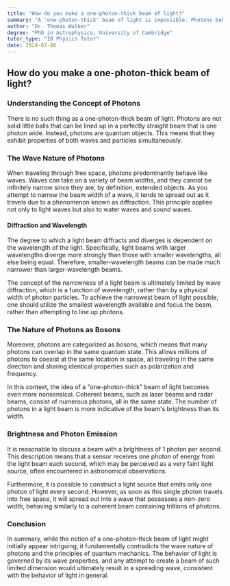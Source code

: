 ```yaml
---
title: "How do you make a one-photon-thick beam of light?"
summary: "A 'one-photon-thick' beam of light is impossible. Photons behave like waves and cannot be lined up like particles. Wave diffraction limits beam width, making smaller wavelengths narrower. Even a beam with 1 photon/second spreads out like a conventional light beam."
author: "Dr. Thomas Walker"
degree: "PhD in Astrophysics, University of Cambridge"
tutor_type: "IB Physics Tutor"
date: 2024-07-06
---
```


## How do you make a one-photon-thick beam of light?

### Understanding the Concept of Photons

There is no such thing as a one-photon-thick beam of light. Photons are not solid little balls that can be lined up in a perfectly straight beam that is one photon wide. Instead, photons are quantum objects. This means that they exhibit properties of both waves and particles simultaneously. 

### The Wave Nature of Photons

When traveling through free space, photons predominantly behave like waves. Waves can take on a variety of beam widths, and they cannot be infinitely narrow since they are, by definition, extended objects. As you attempt to narrow the beam width of a wave, it tends to spread out as it travels due to a phenomenon known as diffraction. This principle applies not only to light waves but also to water waves and sound waves.

#### Diffraction and Wavelength

The degree to which a light beam diffracts and diverges is dependent on the wavelength of the light. Specifically, light beams with larger wavelengths diverge more strongly than those with smaller wavelengths, all else being equal. Therefore, smaller-wavelength beams can be made much narrower than larger-wavelength beams. 

The concept of the narrowness of a light beam is ultimately limited by wave diffraction, which is a function of wavelength, rather than by a physical width of photon particles. To achieve the narrowest beam of light possible, one should utilize the smallest wavelength available and focus the beam, rather than attempting to line up photons.

### The Nature of Photons as Bosons

Moreover, photons are categorized as bosons, which means that many photons can overlap in the same quantum state. This allows millions of photons to coexist at the same location in space, all traveling in the same direction and sharing identical properties such as polarization and frequency. 

In this context, the idea of a "one-photon-thick" beam of light becomes even more nonsensical. Coherent beams, such as laser beams and radar beams, consist of numerous photons, all in the same state. The number of photons in a light beam is more indicative of the beam's brightness than its width. 

### Brightness and Photon Emission

It is reasonable to discuss a beam with a brightness of 1 photon per second. This description means that a sensor receives one photon of energy from the light beam each second, which may be perceived as a very faint light source, often encountered in astronomical observations. 

Furthermore, it is possible to construct a light source that emits only one photon of light every second. However, as soon as this single photon travels into free space, it will spread out into a wave that possesses a non-zero width, behaving similarly to a coherent beam containing trillions of photons.

### Conclusion

In summary, while the notion of a one-photon-thick beam of light might initially appear intriguing, it fundamentally contradicts the wave nature of photons and the principles of quantum mechanics. The behavior of light is governed by its wave properties, and any attempt to create a beam of such limited dimension would ultimately result in a spreading wave, consistent with the behavior of light in general.
    